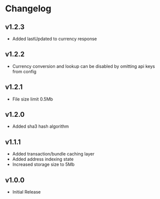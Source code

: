 # Changelog

## v1.2.3

* Added lastUpdated to currency response

## v1.2.2

* Currency conversion and lookup can be disabled by omitting api keys from config

## v1.2.1

* File size limit 0.5Mb

## v1.2.0

* Added sha3 hash algorithm

## v1.1.1

* Added transaction/bundle caching layer
* Added address indexing state
* Increased storage size to 5Mb

## v1.0.0

* Initial Release
